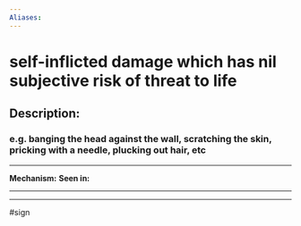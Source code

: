 ```yaml
---
Aliases:
---
```

# self-inflicted damage which has nil subjective risk of threat to life
## Description:
### e.g. banging the head against the wall, scratching the skin, pricking with a needle, plucking out hair, etc

---
**Mechanism:**
**Seen in:** 

---


---
#sign 